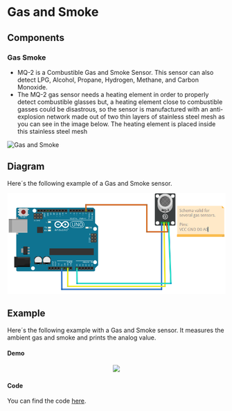 # Gas and Smoke

## Components 
### Gas Smoke

* MQ-2 is a Combustible Gas and Smoke Sensor. This sensor can also detect LPG, Alcohol, Propane, Hydrogen, Methane, and Carbon Monoxide.
* The MQ-2 gas sensor needs a heating element in order to properly detect combustible glasses but, a heating element close to combustible gasses could be disastrous, so the sensor is manufactured with an anti-explosion network made out of two thin layers of stainless steel mesh as you can see in the image below. The heating element is placed inside this stainless steel mesh

<img title="Gas and Smoke" src="https://naylampmechatronics.com/262-home_default/sensor-de-gas-mq2.jpg" width=200/>

## Diagram

Here´s the following example of a Gas and Smoke sensor.

![Gas and Smoke diagram](./img/Gas_and_Smoke_diagram.png)

## Example

Here´s the following example with a Gas and Smoke sensor. It measures the ambient gas and smoke and prints the analog value.

#### Demo
<p align="center"><img src="./img/Gas_and_Smoke_demo.gif"/></p>

#### Code

You can find the code [here](./Gas_and_Smoke.ino).
